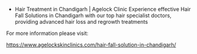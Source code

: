 - Hair Treatment in Chandigarh | Agelock Clinic
Experience effective Hair Fall Solutions in Chandigarh with our top hair specialist doctors, providing advanced hair loss and regrowth treatments

For more information please visit: 

https://www.agelockskinclinics.com/hair-fall-solution-in-chandigarh/
